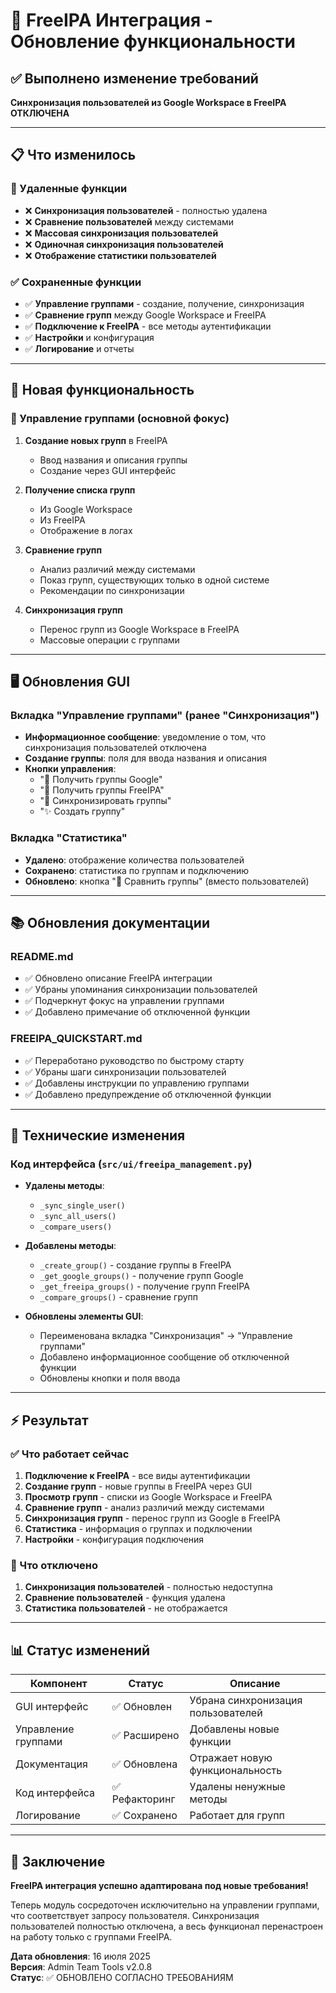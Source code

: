 # 🔄 FreeIPA Интеграция - Обновление функциональности

## ✅ Выполнено изменение требований

**Синхронизация пользователей из Google Workspace в FreeIPA ОТКЛЮЧЕНА**

---

## 📋 Что изменилось

### 🚫 Удаленные функции
- ❌ **Синхронизация пользователей** - полностью удалена
- ❌ **Сравнение пользователей** между системами
- ❌ **Массовая синхронизация пользователей**
- ❌ **Одиночная синхронизация пользователей**
- ❌ **Отображение статистики пользователей**

### ✅ Сохраненные функции
- ✅ **Управление группами** - создание, получение, синхронизация
- ✅ **Сравнение групп** между Google Workspace и FreeIPA
- ✅ **Подключение к FreeIPA** - все методы аутентификации
- ✅ **Настройки** и конфигурация
- ✅ **Логирование** и отчеты

---

## 🎯 Новая функциональность

### 📁 Управление группами (основной фокус)
1. **Создание новых групп** в FreeIPA
   - Ввод названия и описания группы
   - Создание через GUI интерфейс
   
2. **Получение списка групп**
   - Из Google Workspace
   - Из FreeIPA
   - Отображение в логах
   
3. **Сравнение групп**
   - Анализ различий между системами
   - Показ групп, существующих только в одной системе
   - Рекомендации по синхронизации
   
4. **Синхронизация групп**
   - Перенос групп из Google Workspace в FreeIPA
   - Массовые операции с группами

---

## 🖥️ Обновления GUI

### Вкладка "Управление группами" (ранее "Синхронизация")
- **Информационное сообщение**: уведомление о том, что синхронизация пользователей отключена
- **Создание группы**: поля для ввода названия и описания
- **Кнопки управления**:
  - "📁 Получить группы Google"
  - "🔗 Получить группы FreeIPA" 
  - "📁 Синхронизировать группы"
  - "✨ Создать группу"

### Вкладка "Статистика"
- **Удалено**: отображение количества пользователей
- **Сохранено**: статистика по группам и подключению
- **Обновлено**: кнопка "📁 Сравнить группы" (вместо пользователей)

---

## 📚 Обновления документации

### README.md
- ✅ Обновлено описание FreeIPA интеграции
- ✅ Убраны упоминания синхронизации пользователей
- ✅ Подчеркнут фокус на управлении группами
- ✅ Добавлено примечание об отключенной функции

### FREEIPA_QUICKSTART.md
- ✅ Переработано руководство по быстрому старту
- ✅ Убраны шаги синхронизации пользователей
- ✅ Добавлены инструкции по управлению группами
- ✅ Добавлено предупреждение об отключенной функции

---

## 🔧 Технические изменения

### Код интерфейса (`src/ui/freeipa_management.py`)
- **Удалены методы**:
  - `_sync_single_user()`
  - `_sync_all_users()`
  - `_compare_users()`
  
- **Добавлены методы**:
  - `_create_group()` - создание группы в FreeIPA
  - `_get_google_groups()` - получение групп Google
  - `_get_freeipa_groups()` - получение групп FreeIPA
  - `_compare_groups()` - сравнение групп

- **Обновлены элементы GUI**:
  - Переименована вкладка "Синхронизация" → "Управление группами"
  - Добавлено информационное сообщение об отключенной функции
  - Обновлены кнопки и поля ввода

---

## ⚡ Результат

### ✅ Что работает сейчас
1. **Подключение к FreeIPA** - все виды аутентификации
2. **Создание групп** - новые группы в FreeIPA через GUI
3. **Просмотр групп** - списки из Google Workspace и FreeIPA
4. **Сравнение групп** - анализ различий между системами
5. **Синхронизация групп** - перенос групп из Google в FreeIPA
6. **Статистика** - информация о группах и подключении
7. **Настройки** - конфигурация подключения

### 🚫 Что отключено
1. **Синхронизация пользователей** - полностью недоступна
2. **Сравнение пользователей** - функция удалена
3. **Статистика пользователей** - не отображается

---

## 📊 Статус изменений

| Компонент | Статус | Описание |
|-----------|--------|----------|
| GUI интерфейс | ✅ Обновлен | Убрана синхронизация пользователей |
| Управление группами | ✅ Расширено | Добавлены новые функции |
| Документация | ✅ Обновлена | Отражает новую функциональность |
| Код интерфейса | ✅ Рефакторинг | Удалены ненужные методы |
| Логирование | ✅ Сохранено | Работает для групп |

---

## 🎉 Заключение

**FreeIPA интеграция успешно адаптирована под новые требования!**

Теперь модуль сосредоточен исключительно на управлении группами, что соответствует запросу пользователя. Синхронизация пользователей полностью отключена, а весь функционал перенастроен на работу только с группами FreeIPA.

**Дата обновления**: 16 июля 2025  
**Версия**: Admin Team Tools v2.0.8  
**Статус**: ✅ ОБНОВЛЕНО СОГЛАСНО ТРЕБОВАНИЯМ
